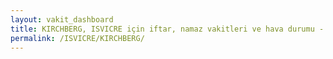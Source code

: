 ```yaml
---
layout: vakit_dashboard
title: KIRCHBERG, ISVICRE için iftar, namaz vakitleri ve hava durumu - ilçe/eyalet seç
permalink: /ISVICRE/KIRCHBERG/
---
```


<script type="text/javascript">
  var GLOBAL_COUNTRY = 'ISVICRE';
  var GLOBAL_CITY = 'KIRCHBERG';
  var GLOBAL_STATE = '';
  var lat = 72;
  var lon = 21;
</script>
